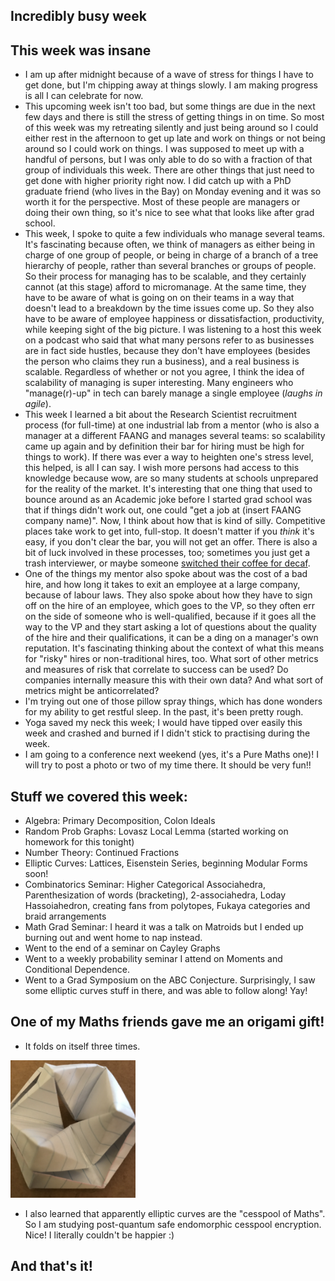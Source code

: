 ## Incredibly busy week

## This week was insane
- I am up after midnight because of a wave of stress for things I have to get done, but I'm chipping away at things slowly. I am making progress
is all I can celebrate for now.
- This upcoming week isn't too bad, but some things are due in the next few days and there is still the stress of getting things in on time.
So most of this week was my retreating silently and just being around so I could either rest in the afternoon to get up late and work on things
or not being around so I could work on things. I was supposed to meet up with a handful of persons, but I was only able to do so with a fraction
of that group of individuals this week. There are other things that just need to get done with higher priority right now.
I did catch up with a PhD graduate friend (who lives in the Bay) on Monday evening and it was so worth it
for the perspective. Most of these people are managers or doing their own thing, so it's nice to see what that looks like after grad school.
- This week, I spoke to quite a few individuals who manage several teams. It's fascinating because often, we think of managers as either
being in charge of one group of people, or being in charge of a branch of a tree hierarchy of people, rather than several branches or groups
of people. So their process for managing has to be scalable, and they certainly cannot (at this stage) afford to micromanage. At the same time,
they have to be aware of what is going on on their teams in a way that doesn't lead to a breakdown by the time issues come up. So they also
have to be aware of employee happiness or dissatisfaction, productivity, while keeping sight of the big picture. I was listening to a host
this week on a podcast who said that what many persons refer to as businesses are in fact side hustles, because they don't have employees
(besides the person who claims they run a business),
and a real business is scalable. Regardless of whether or not you agree, I think the idea of scalability of managing is super interesting. Many
engineers who "manage(r)-up" in tech can barely manage a single employee (*laughs in agile*).
- This week I learned a bit about the Research Scientist recruitment process (for full-time) at one industrial lab from a mentor (who is also
a manager at a different FAANG and manages several teams: so scalability came up again and by definition their bar for hiring must be high for things
to work). If there was ever a way
to heighten one's stress level, this helped, is all I can say. I wish more persons had access to this knowledge because wow, are so many students
at schools unprepared for the reality of the market. It's interesting that one thing that used to bounce around as an Academic joke before
I started grad school was that if things didn't work out, one could "get a job at (insert FAANG company name)". Now, I think about how that
is kind of silly. Competitive places take work to get into, full-stop. It doesn't matter if you *think* it's easy, if you don't clear the 
bar, you will not get an offer. There is also a bit of luck involved in these processes, too; sometimes you just get a trash interviewer, 
or maybe someone [switched their coffee for decaf](https://www.commitstrip.com/en/2016/03/25/what-keeps-coders-going/?).
- One of the things my mentor also spoke about was the cost of a bad hire, and how long it takes to exit an employee at a large company, because
of labour laws. They also spoke about how they have to sign off on the hire of an employee, which goes to the VP, so they often err on the 
side of someone who is well-qualified, because if it goes all the way to the VP and they start asking a lot of questions about the quality
of the hire and their qualifications, it can be a ding on a manager's own reputation. It's fascinating thinking about the context of what
this means for "risky" hires or non-traditional hires, too. What sort of other metrics and measures of risk that correlate to success can
be used? Do companies internally measure this with their own data? And what sort of metrics might be anticorrelated?
- I'm trying out one of those pillow spray things, which has done wonders for my ability to get restful sleep. In the past, it's been pretty
rough.
- Yoga saved my neck this week; I would have tipped over easily this week and crashed and burned if I didn't stick to practising during the week.
- I am going to a conference next weekend (yes, it's a Pure Maths one)! I will try to post a photo or two of my time there. It should be very fun!!

## Stuff we covered this week:
- Algebra: Primary Decomposition, Colon Ideals
- Random Prob Graphs: Lovasz Local Lemma (started working on homework for this tonight)
- Number Theory: Continued Fractions
- Elliptic Curves: Lattices, Eisenstein Series, beginning Modular Forms soon!
- Combinatorics Seminar: Higher Categorical Associahedra, Parenthesization of words (bracketing), 2-associahedra, Loday Hassoiahedron, 
creating fans from polytopes, Fukaya categories and braid arrangements
- Math Grad Seminar: I heard it was a talk on Matroids but I ended up burning out and went home to nap instead.
- Went to the end of a seminar on Cayley Graphs
- Went to a weekly probability seminar I attend on Moments and Conditional Dependence.
- Went to a Grad Symposium on the ABC Conjecture. Surprisingly, I saw some elliptic curves stuff in there, and was able to follow along! Yay!

## One of my Maths friends gave me an origami gift!
- It folds on itself three times. 

<img src="/images/sphincter22.png" width="200">

- I also learned that apparently elliptic curves are the "cesspool of Maths". So I am studying post-quantum safe endomorphic cesspool encryption.
Nice! I literally couldn't be happier :)

## And that's it!
